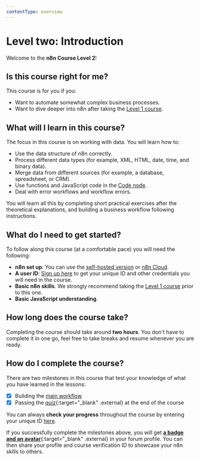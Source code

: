 ```yaml
---
contentType: overview
---
```


# Level two: Introduction

Welcome to the **n8n Course Level 2**!

## Is this course right for me?

This course is for you if you:

- Want to automate somewhat complex business processes.
- Want to dive deeper into n8n after taking the [Level 1 course](/courses/level-one/).

## What will I learn in this course?

The focus in this course is on working with data. You will learn how to:

- Use the data structure of n8n correctly.
- Process different data types (for example, XML, HTML, date, time, and binary data).
- Merge data from different sources (for example, a database, spreadsheet, or CRM).
- Use functions and JavaScript code in the [Code node](/integrations/builtin/core-nodes/n8n-nodes-base.code).
- Deal with error workflows and workflow errors.

You will learn all this by completing short practical exercises after the theoretical explanations, and building a business workflow following instructions.

## What do I need to get started?

To follow along this course (at a comfortable pace) you will need the following:

- **n8n set up**: You can use the [self-hosted version](/hosting/installation/npm/) or [n8n Cloud](/manage-cloud/overview/).
- **A user ID**: [Sign up here](https://n8n-community.typeform.com/to/HQoQ7nXg) to get your unique ID and other credentials you will need in the course.
- **Basic n8n skills**. We strongly recommend taking the [Level 1 course](/courses/level-one/) prior to this one.
- **Basic JavaScript understanding**.

## How long does the course take?

Completing the course should take around **two hours**. You don't have to complete it in one go, feel free to take breaks and resume whenever you are ready.

## How do I complete the course?

There are two milestones in this course that test your knowledge of what you have learned in the lessons:

- [x] Building the [main workflow](/courses/level-two/chapter-5/chapter-5.0/)
- [x] Passing the [quiz](https://n8n-community.typeform.com/to/r9hDbytg){:target="_blank" .external} at the end of the course

You can always **check your progress** throughout the course by entering your unique ID [here](https://internal.users.n8n.cloud/webhook/course-level-2/verify).

If you successfully complete the milestones above, you will get [**a badge and an avatar**](https://community.n8n.io/badges/105/completed-n8n-course-level-2){:target="_blank" .external} in your forum profile. You can then share your profile and course verification ID to showcase your n8n skills to others.
